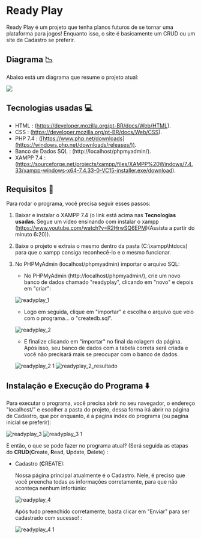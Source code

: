 # Ready Play
 
 Ready Play é um projeto que tenha planos futuros de se tornar uma plataforma para jogos! Enquanto isso, o site é basicamente um CRUD ou um site de Cadastro se preferir.


## Diagrama 📉

Abaixo está um diagrama que resume o projeto atual:

[![](https://mermaid.ink/img/pako:eNp1jzEOwjAMRa8SeWql9gIdkGjLBhMwEQYrSWlE0yAnEaC2h-EsXIyUsuLp237W9x9AWKmggKazd9EieXaoec9irU8VSnSe7Jnl-Wr8dUgjK5Otdh6ZVOzowvtF2rp0uSpnllXJRmqP9GddJ5uH6IKmFDIwigxqGX8YZoaDb5VRHIooJdKVA--nyGHwdv_sBRSegsog3CR6VWu8EBooGuxcnKroa2m3hPpmmz5jQEsu?type=png)](https://mermaid.live/edit#pako:eNp1jzEOwjAMRa8SeWql9gIdkGjLBhMwEQYrSWlE0yAnEaC2h-EsXIyUsuLp237W9x9AWKmggKazd9EieXaoec9irU8VSnSe7Jnl-Wr8dUgjK5Otdh6ZVOzowvtF2rp0uSpnllXJRmqP9GddJ5uH6IKmFDIwigxqGX8YZoaDb5VRHIooJdKVA--nyGHwdv_sBRSegsog3CR6VWu8EBooGuxcnKroa2m3hPpmmz5jQEsu)


## Tecnologias usadas 💻

- HTML : (https://developer.mozilla.org/pt-BR/docs/Web/HTML).
- CSS : (https://developer.mozilla.org/pt-BR/docs/Web/CSS).
- PHP 7.4 : ([https://www.php.net/downloads](https://windows.php.net/downloads/releases/)).
- Banco de Dados SQL : (http://localhost/phpmyadmin/).
- XAMPP 7.4 : (https://sourceforge.net/projects/xampp/files/XAMPP%20Windows/7.4.33/xampp-windows-x64-7.4.33-0-VC15-installer.exe/download).


## Requisitos 🧾


Para rodar o programa, você precisa seguir esses passos:

1. Baixar e instalar o XAMPP 7.4 (o link está acima nas **Tecnologias usadas**. Segue um vídeo ensinando com instalar o xampp (https://www.youtube.com/watch?v=R2HrwSQ6EPM)(Assista a partir do minuto 6:20)).

2. Baixe o projeto e extraia o mesmo dentro da pasta (C:\xampp\htdocs\) para que o xampp consiga reconhecê-lo e o mesmo funcionar.

3. No PHPMyAdmin (localhost/phpmyadmin) importar o arquivo SQL:

   - No PHPMyAdmin (http://localhost/phpmyadmin/), crie um novo banco de dados chamado "readyplay", clicando em "novo" e depois em "criar":
  
     
    ![readyplay_1](https://github.com/Gael1512/readyplay/assets/52392583/cf43d8a8-9d80-48e4-b890-7958b81f24e4)

   - Logo em seguida, clique em "importar" e escolha o arquivo que veio com o programa... o "createdb.sql".
  

    ![readyplay_2](https://github.com/Gael1512/readyplay/assets/52392583/7788edbe-64db-4159-a2d1-4221fd74bf39)

   - E finalize clicando em "importar" no final da rolagem da página. Após isso, seu banco de dados com a tabela correta será criada e você não precisará mais se preocupar com o banco de      dados.
  
      
    ![readyplay_2 1](https://github.com/Gael1512/readyplay/assets/52392583/8a36fba5-6dd6-48f1-a0c7-528a53f1a8c2)
    ![readyplay_2_resultado](https://github.com/Gael1512/readyplay/assets/52392583/52d4cd6e-6435-4cb0-9776-a0df24a82b4c)



## Instalação e Execução do Programa ⬇️

   Para executar o programa, você precisa abrir no seu navegador, o endereço "localhost/" e escolher a pasta do projeto, dessa forma irá abrir na página de Cadastro, que por enquanto, é a pagina index do programa (ou pagina inicial se preferir):

  ![readyplay_3](https://github.com/Gael1512/readyplay/assets/52392583/b42c3f4e-d2d9-4327-92e3-91470d4a19bf)
  ![readyplay_3 1](https://github.com/Gael1512/readyplay/assets/52392583/a35bacce-1d2a-46a4-ad03-6b17ac5ffd3f)


  E então, o que se pode fazer no programa atual? (Será seguida as etapas do **CRUD**(**C**reate, **R**ead, **U**pdate, **D**elete) :


  - Cadastro (**C**REATE):

       Nossa página principal atualmente é o Cadastro. Nele, é preciso que você preencha todas as informações corretamente, para que não aconteça nenhum infortúnio:
   
       
       ![readyplay_4](https://github.com/Gael1512/readyplay/assets/52392583/68f30c43-9822-4372-8246-7db3b9451fcc)
   
   
       Após tudo preenchido corretamente, basta clicar em "Enviar" para ser cadastrado com sucesso! :
   
   
       
       ![readyplay_4 1](https://github.com/Gael1512/readyplay/assets/52392583/05d0ab02-a471-42d6-970e-79a64a0f48fc)
   

  
  

